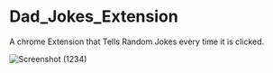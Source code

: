 # Dad_Jokes_Extension
A chrome Extension that Tells Random Jokes every time it is clicked.

![Screenshot (1234)](https://user-images.githubusercontent.com/50929557/144225429-0fb13029-1153-4177-946e-c2241c204469.png)
